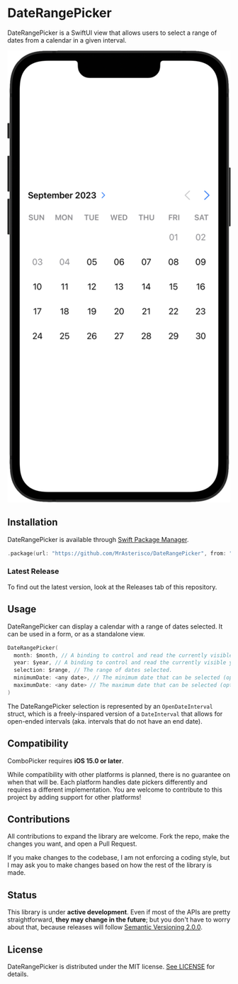 # DateRangePicker
DateRangePicker is a SwiftUI view that allows users to select a range of dates from a calendar in a given interval.

![DateRangePicker](images/hero.png)

## Installation
DateRangePicker is available through [Swift Package Manager](https://swift.org/package-manager).

```swift
.package(url: "https://github.com/MrAsterisco/DateRangePicker", from: "<see GitHub releases>")
```

### Latest Release
To find out the latest version, look at the Releases tab of this repository.

## Usage
DateRangePicker can display a calendar with a range of dates selected. It can be used in a form, or as a standalone view.

```swift
DateRangePicker(
  month: $month, // A binding to control and read the currently visible month.
  year: $year, // A binding to control and read the currently visible year.
  selection: $range, // The range of dates selected.
  minimumDate: <any date>, // The minimum date that can be selected (optional).
  maximumDate: <any date> // The maximum date that can be selected (optional).
)
```
The DateRangePicker selection is represented by an `OpenDateInterval` struct, which is a freely-inspared version of a `DateInterval` that allows for open-ended intervals (aka. intervals that do not have an end date).

## Compatibility
ComboPicker requires **iOS 15.0 or later**.

While compatibility with other platforms is planned, there is no guarantee on when that will be. Each platform handles date pickers differently and requires a different implementation. You are welcome to contribute to this project by adding support for other platforms!

## Contributions
All contributions to expand the library are welcome. Fork the repo, make the changes you want, and open a Pull Request.

If you make changes to the codebase, I am not enforcing a coding style, but I may ask you to make changes based on how the rest of the library is made.

## Status
This library is under **active development**. Even if most of the APIs are pretty straightforward, **they may change in the future**; but you don't have to worry about that, because releases will follow [Semantic Versioning 2.0.0](https://semver.org/).

## License
DateRangePicker is distributed under the MIT license. [See LICENSE](https://github.com/MrAsterisco/DateRangePicker/blob/main/LICENSE) for details.